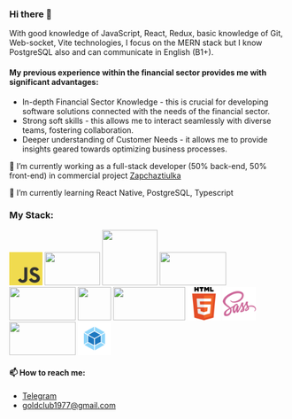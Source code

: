 ### Hi there 👋

With good knowledge of JavaScript, React, Redux, basic knowledge of Git, Web-socket, Vite technologies, I focus on the MERN stack but I know PostgreSQL also and can communicate in English (B1+).

#### My previous experience within the financial sector provides me with significant advantages:
- In-depth Financial Sector Knowledge - this is crucial for developing software solutions connected with the needs of the financial sector.
- Strong soft skills - this allows me to interact seamlessly with diverse teams, fostering collaboration.
- Deeper understanding of Customer Needs - it allows me to provide insights geared towards optimizing business processes.

🔭 I’m currently working as a full-stack developer (50% back-end, 50% front-end) in commercial project [Zapchaztiulka](https://github.com/Zapchaztiulka)

🌱 I’m currently learning React Native, PostgreSQL, Typescript

### My Stack:
<div>
<img src="https://raw.githubusercontent.com/github/explore/80688e429a7d4ef2fca1e82350fe8e3517d3494d/topics/javascript/javascript.png" width="60" height="60">
<img src="https://miro.medium.com/v2/resize:fit:1044/format:webp/1*NJSv6DGoKTloI8d8im98zg.png" width="100" height="60">
<img src="https://solidstudio.io/_next/image?url=https%3A%2F%2Fcdn.sanity.io%2Fimages%2Flofvu8al%2Fproduction%2Faabfcf1734f9e1e4379f4f80042bdf11e2e57dbf-420x308.png&w=1080&q=75" width="100" height="100">
<img src="https://miro.medium.com/v2/resize:fit:1400/format:webp/1*AJpFZrofvxMn3MHh9p3i_Q.jpeg" width="120" height="60">
<img src="https://upload.wikimedia.org/wikipedia/commons/d/d9/Node.js_logo.svg" width="120" height="60">
<img src="https://miro.medium.com/v2/resize:fit:1024/format:webp/1*doAg1_fMQKWFoub-6gwUiQ.png" width="60" height="60">
<img src="https://miro.medium.com/v2/resize:fit:1400/format:webp/1*XIMVb4ZQRfSS4ZnI6WfH0Q.jpeg" width="130" height="60">
<img src="https://raw.githubusercontent.com/github/explore/80688e429a7d4ef2fca1e82350fe8e3517d3494d/topics/html/html.png" width="60" height="60">
<img src="https://raw.githubusercontent.com/github/explore/80688e429a7d4ef2fca1e82350fe8e3517d3494d/topics/sass/sass.png" width="60" height="60">
<img src="https://res.cloudinary.com/practicaldev/image/fetch/s--tMai_cRx--/c_imagga_scale,f_auto,fl_progressive,h_420,q_auto,w_1000/https://dev-to-uploads.s3.amazonaws.com/uploads/articles/h4jbiijckmk65al45e6x.jpg" width="120" height="60">
<img src="https://raw.githubusercontent.com/github/explore/80688e429a7d4ef2fca1e82350fe8e3517d3494d/topics/webpack/webpack.png" width="60" height="60">
</div>

#### 📫 How to reach me:
- [Telegram](https://t/me/Bayraktar_OK)
- goldclub1977@gmail.com
  

